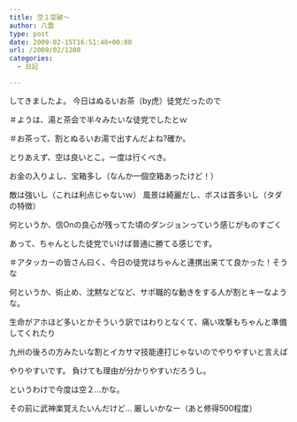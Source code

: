 ```yaml
---
title: 空１突破～
author: 八雲
type: post
date: 2009-02-15T16:51:48+00:00
url: /2009/02/1280
categories:
  - 日記

---
```

してきましたよ。 今日はぬるいお茶（by虎）徒党だったので
  
＃ようは、湯と茶会で半々みたいな徒党でしたとｗ
  
＃お茶って、割とぬるいお湯で出すんだよね?確か。

とりあえず、空は良いとこ。一度は行くべき。
  
お金の入りよし、宝箱多し（なんか一個空箱あったけど！）
  
敵は強いし（これは利点じゃないｗ） 風景は綺麗だし、ボスは首多いし（タダの特徴）

何というか、信Onの良心が残ってた頃のダンジョンっていう感じがものすごく
  
あって、ちゃんとした徒党でいけば普通に勝てる感じです。
  
＃アタッカーの皆さん曰く、今日の徒党はちゃんと連携出来てて良かった！そうな
  
何というか、術止め、沈黙などなど、サポ職的な動きをする人が割とキーなような。
  
生命がアホほど多いとかそういう訳ではわりとなくて、痛い攻撃もちゃんと準備してくれたり
  
九州の後ろの方みたいな割とイカサマ技能連打じゃないのでやりやすいと言えば
  
やりやすいです。 負けても理由が分かりやすいだろうし。

というわけで今度は空２…かな。
  
その前に武神楽覚えたいんだけど… 厳しいかなー（あと修得500程度）